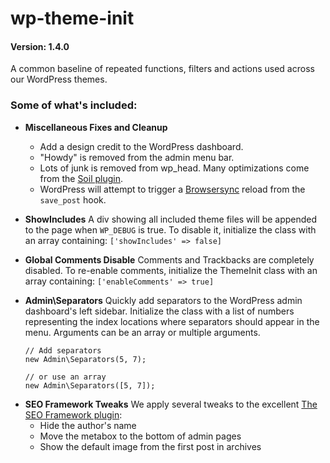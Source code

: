 # wp-theme-init

#### Version: 1.4.0

A common baseline of repeated functions, filters and actions used across our WordPress themes.

### Some of what's included:

- **Miscellaneous Fixes and Cleanup**

  - Add a design credit to the WordPress dashboard.
  - "Howdy" is removed from the admin menu bar.
  - Lots of junk is removed from wp_head. Many optimizations come from the [Soil plugin](https://roots.io/plugins/soil/).
  - WordPress will attempt to trigger a [Browsersync]() reload from the `save_post` hook.

- **ShowIncludes**
  A div showing all included theme files will be appended to the page when `WP_DEBUG` is true. To disable it, initialize the class with an array containing: `['showIncludes' => false]`

- **Global Comments Disable**
  Comments and Trackbacks are completely disabled. To re-enable comments, initialize the ThemeInit class with an array containing: `['enableComments' => true]`

- **Admin\Separators**
  Quickly add separators to the WordPress admin dashboard's left sidebar. Initialize the class with a list of numbers representing the index locations where separators should appear in the menu. Arguments can be an array or multiple arguments.

  ```
  // Add separators
  new Admin\Separators(5, 7);

  // or use an array
  new Admin\Separators([5, 7]);
  ```

* **SEO Framework Tweaks**
  We apply several tweaks to the excellent [The SEO Framework plugin](https://theseoframework.com/):
  - Hide the author's name
  - Move the metabox to the bottom of admin pages
  - Show the default image from the first post in archives
